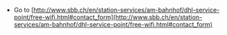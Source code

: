 - Go to [http://www.sbb.ch/en/station-services/am-bahnhof/dhl-service-point/free-wifi.html#contact_form](http://www.sbb.ch/en/station-services/am-bahnhof/dhl-service-point/free-wifi.html#contact_form)


